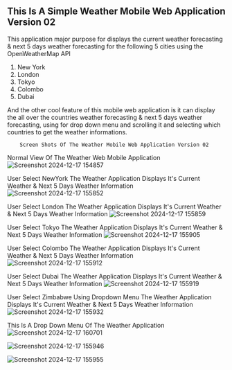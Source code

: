 ## This Is A Simple Weather Mobile Web Application Version 02

This application major purpose for displays the current weather forecasting & next 5 days weather forecasting for the following 5 cities using the OpenWeatherMap API

1) New York
2) London
3) Tokyo
4) Colombo
5) Dubai

And the other cool feature of this mobile web application is it can display the all over the countries weather forecasting & next 5 days weather forecasting, using for drop down menu and scrolling it and selecting which countries to get the weather informations.

        Screen Shots Of The Weather Mobile Web Application Version 02

Normal View Of The Weather Web Mobile Application
![Screenshot 2024-12-17 154857](https://github.com/user-attachments/assets/d3e2d685-26ed-47da-8ac4-d4e131a74558)

User Select NewYork The Weather Application Displays It's Current Weather & Next 5 Days Weather Information
![Screenshot 2024-12-17 155852](https://github.com/user-attachments/assets/73df9028-d437-451a-b6fa-0bc81ffb1a38)

User Select London The Weather Application Displays It's Current Weather & Next 5 Days Weather Information
![Screenshot 2024-12-17 155859](https://github.com/user-attachments/assets/74f44b32-cfae-43e3-9bcd-5f4eb991a892)

User Select Tokyo The Weather Application Displays It's Current Weather & Next 5 Days Weather Information
![Screenshot 2024-12-17 155905](https://github.com/user-attachments/assets/7e2b8809-c97f-4bf2-8937-cd0f81c4fded)

User Select Colombo The Weather Application Displays It's Current Weather & Next 5 Days Weather Information
![Screenshot 2024-12-17 155912](https://github.com/user-attachments/assets/a6782d43-8a29-4736-ab3b-31024c98e7e5)

User Select Dubai The Weather Application Displays It's Current Weather & Next 5 Days Weather Information
![Screenshot 2024-12-17 155919](https://github.com/user-attachments/assets/5e9d4d78-0850-4b19-834e-904576b76637)

User Select Zimbabwe Using Dropdown Menu The Weather Application Displays It's Current Weather & Next 5 Days Weather Information
![Screenshot 2024-12-17 155932](https://github.com/user-attachments/assets/ace23d5b-bb46-4e4b-a90b-b29f1be5dfda)

This Is A Drop Down Menu Of The Weather Application
![Screenshot 2024-12-17 160701](https://github.com/user-attachments/assets/53ccb5c9-0d2b-49f4-a0c4-1ff4e092ebcd)


![Screenshot 2024-12-17 155946](https://github.com/user-attachments/assets/b556c44b-9e35-445b-a1f8-02d39156ff07)


![Screenshot 2024-12-17 155955](https://github.com/user-attachments/assets/8bfffb2b-1447-4c38-9730-1381b5c7c92f)
